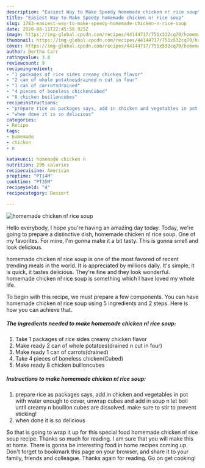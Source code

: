 ```yaml
---
description: "Easiest Way to Make Speedy homemade chicken n! rice soup"
title: "Easiest Way to Make Speedy homemade chicken n! rice soup"
slug: 1783-easiest-way-to-make-speedy-homemade-chicken-n-rice-soup
date: 2020-08-11T22:45:58.925Z
image: https://img-global.cpcdn.com/recipes/44144717/751x532cq70/homemade-chicken-n-rice-soup-recipe-main-photo.jpg
thumbnail: https://img-global.cpcdn.com/recipes/44144717/751x532cq70/homemade-chicken-n-rice-soup-recipe-main-photo.jpg
cover: https://img-global.cpcdn.com/recipes/44144717/751x532cq70/homemade-chicken-n-rice-soup-recipe-main-photo.jpg
author: Bertha Carr
ratingvalue: 3.8
reviewcount: 9
recipeingredient:
- "1 packages of rice sides creamy chicken flavor"
- "2 can of whole potatoesdrained n cut in four"
- "1 can of carrotsdrained"
- "4 pieces of boneless chickenCubed"
- "8 chicken builloncubes"
recipeinstructions:
- "prepare rice as packages says, add in chicken and vegetables in pot with water enough to cover, unwrap cubes and add in soup n let boil until creamy n bouillon cubes are dissolved. make sure to stir to prevent sticking!"
- "when done it is so delicious"
categories:
- Recipe
tags:
- homemade
- chicken
- n

katakunci: homemade chicken n 
nutrition: 295 calories
recipecuisine: American
preptime: "PT14M"
cooktime: "PT35M"
recipeyield: "4"
recipecategory: Dessert

---
```



![homemade chicken n! rice soup](https://img-global.cpcdn.com/recipes/44144717/751x532cq70/homemade-chicken-n-rice-soup-recipe-main-photo.jpg)

Hello everybody, I hope you're having an amazing day today. Today, we're going to prepare a distinctive dish, homemade chicken n! rice soup. One of my favorites. For mine, I'm gonna make it a bit tasty. This is gonna smell and look delicious.



homemade chicken n! rice soup is one of the most favored of recent trending meals in the world. It is appreciated by millions daily. It's simple, it is quick, it tastes delicious. They're fine and they look wonderful. homemade chicken n! rice soup is something which I have loved my whole life.


To begin with this recipe, we must prepare a few components. You can have homemade chicken n! rice soup using 5 ingredients and 2 steps. Here is how you can achieve that.

<!--inarticleads1-->

##### The ingredients needed to make homemade chicken n! rice soup:

1. Take 1 packages of rice sides creamy chicken flavor
1. Make ready 2 can of whole potatoes(drained n cut in four)
1. Make ready 1 can of carrots(drained)
1. Take 4 pieces of boneless chicken(Cubed)
1. Make ready 8 chicken builloncubes




<!--inarticleads2-->

##### Instructions to make homemade chicken n! rice soup:

1. prepare rice as packages says, add in chicken and vegetables in pot with water enough to cover, unwrap cubes and add in soup n let boil until creamy n bouillon cubes are dissolved. make sure to stir to prevent sticking!
1. when done it is so delicious




So that is going to wrap it up for this special food homemade chicken n! rice soup recipe. Thanks so much for reading. I am sure that you will make this at home. There is gonna be interesting food in home recipes coming up. Don't forget to bookmark this page on your browser, and share it to your family, friends and colleague. Thanks again for reading. Go on get cooking!
